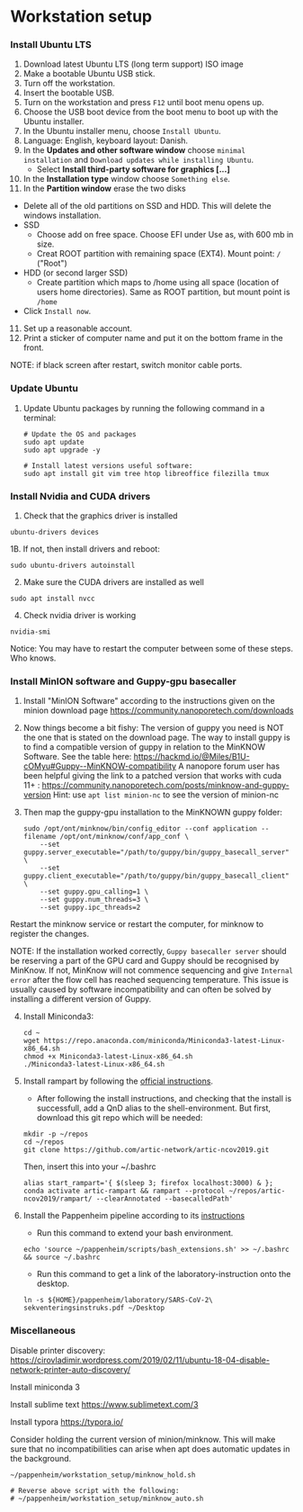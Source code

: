 # Workstation setup

### Install Ubuntu LTS


1. Download latest Ubuntu LTS (long term support) ISO image
2. Make a bootable Ubuntu USB stick.
3. Turn off the workstation.
4. Insert the bootable USB.
5. Turn on the workstation and press `F12` until boot menu opens up.
6. Choose the USB boot device from the boot menu to boot up with the Ubuntu installer.
7. In the Ubuntu installer menu, choose `Install Ubuntu`.
8. Language: English, keyboard layout: Danish.
7. In the **Updates and other software window** choose `minimal installation` and `Download updates while installing Ubuntu`.
   * Select **Install third-party software for graphics [...]**
9. In the **Installation type** window choose `Something else`.
10. In the **Partition window** erase the two disks
   * Delete all of the old partitions on SSD and HDD. This will delete the windows installation.
   * SSD
     * Choose add on free space. Choose EFI under Use as, with 600 mb in size.
     * Creat ROOT partition with remaining space (EXT4). Mount point: `/` ("Root")
   * HDD (or second larger SSD)
     * Create partition which maps to /home using all space (location of users home directories). Same as ROOT partition, but mount point is `/home`
   * Click `Install now`.
11. Set up a reasonable account. 
12. Print a sticker of computer name and put it on the bottom frame in the front.

NOTE: if black screen after restart, switch monitor cable ports.

### Update Ubuntu

1. Update Ubuntu packages by running the following command in a terminal:
   ```
   # Update the OS and packages
   sudo apt update
   sudo apt upgrade -y
   
   # Install latest versions useful software:
   sudo apt install git vim tree htop libreoffice filezilla tmux
   ```


### Install Nvidia and CUDA drivers




1. Check that the graphics driver is installed
  ```
  ubuntu-drivers devices
  ```

1B. If not, then install drivers and reboot:
  ```
  sudo ubuntu-drivers autoinstall
  ```
   
2. Make sure the CUDA drivers are installed as well

  ```
  sudo apt install nvcc
  ```

4. Check nvidia driver is working

  ```
  nvidia-smi
  ```

Notice: You may have to restart the computer between some of these steps. Who knows.



### Install MinION software and Guppy-gpu basecaller

1. Install "MinION Software" according to the instructions given on the minion download page
   https://community.nanoporetech.com/downloads
   
2. Now things become a bit fishy: The version of guppy you need is NOT the one that is stated on the download page.
   The way to install guppy is to find a compatible version of guppy in relation to the MinKNOW Software. See the table here: https://hackmd.io/@Miles/B1U-cOMyu#Guppy--MinKNOW-compatibility
   A nanopore forum user has been helpful giving the link to a patched version that works with cuda 11+ : https://community.nanoporetech.com/posts/minknow-and-guppy-version
   Hint: use `apt list minion-nc` to see the version of minion-nc
   
3. Then map the guppy-gpu installation to the MinKNOWN guppy folder:

   ```
   sudo /opt/ont/minknow/bin/config_editor --conf application --filename /opt/ont/minknow/conf/app_conf \
       --set guppy.server_executable="/path/to/guppy/bin/guppy_basecall_server" \
       --set guppy.client_executable="/path/to/guppy/bin/guppy_basecall_client" \
       --set guppy.gpu_calling=1 \
       --set guppy.num_threads=3 \
       --set guppy.ipc_threads=2
   ```

 Restart the minknow service or restart the computer, for minknow to register the changes. 
   
NOTE: If the installation worked correctly, `Guppy basecaller server` should be reserving a part of the GPU card and Guppy should be recognised by MinKnow. If not, MinKnow will not commence sequencing and give `Internal error` after the flow cell has reached sequencing temperature. This issue is usually caused by software incompatibility  and can often be solved by installing a different version of Guppy.

4. Install Miniconda3:
   
    ```
    cd ~
    wget https://repo.anaconda.com/miniconda/Miniconda3-latest-Linux-x86_64.sh
    chmod +x Miniconda3-latest-Linux-x86_64.sh
    ./Miniconda3-latest-Linux-x86_64.sh
    ```

5. Install rampart by following the [official instructions](https://github.com/artic-network/rampart/blob/master/docs/installation.md#install-from-conda).

    * After following the install instructions, and checking that the install is successfull, add a QnD alias to the shell-environment.
    But first, download this git repo which will be needed:
    ```
    mkdir -p ~/repos
    cd ~/repos
    git clone https://github.com/artic-network/artic-ncov2019.git
    ```
    
    Then, insert this into your ~/.bashrc
    ```
    alias start_rampart='{ $(sleep 3; firefox localhost:3000) & }; conda activate artic-rampart && rampart --protocol ~/repos/artic-ncov2019/rampart/ --clearAnnotated --basecalledPath'
    ```
    
6. Install the Pappenheim pipeline according to its [instructions](https://github.com/KMA-Aarhus/pappenheim#installation)
   * Run this command to extend your bash environment.
   ```
   echo 'source ~/pappenheim/scripts/bash_extensions.sh' >> ~/.bashrc && source ~/.bashrc
   ```
   
   * Run this command to get a link of the laboratory-instruction onto the desktop.
   ```
   ln -s ${HOME}/pappenheim/laboratory/SARS-CoV-2\ sekventeringsinstruks.pdf ~/Desktop
   ```
   
### Miscellaneous

Disable printer discovery: https://cirovladimir.wordpress.com/2019/02/11/ubuntu-18-04-disable-network-printer-auto-discovery/



Install miniconda 3

Install sublime text https://www.sublimetext.com/3

Install typora https://typora.io/





Consider holding the current version of minion/minknow. This will make sure that no incompatibilities can arise when apt does automatic updates in the background.
```
~/pappenheim/workstation_setup/minknow_hold.sh 

# Reverse above script with the following:
# ~/pappenheim/workstation_setup/minknow_auto.sh 



```
